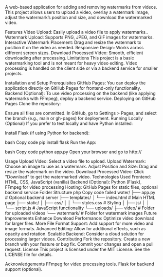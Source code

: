 A web-based application for adding and removing watermarks from videos. This project allows users to upload a video, overlay a watermark image, adjust the watermark’s position and size, and download the watermarked video.

Features
Video Upload: Easily upload a video file to apply watermarks..
Watermark Upload: Supports PNG, JPEG, and GIF images for watermarks.
Interactive Watermark Placement: Drag and resize the watermark to position it on the video as needed.
Responsive Design: Works across different screen sizes.
Download Processed Video: Smooth, efficient downloading after processing.
Limitations
This project is a basic watermarking tool and is not meant for heavy video editing. Video processing is handled on the client side or via a backend service for smaller projects.


Installation and Setup
Prerequisites
GitHub Pages: You can deploy the application directly on GitHub Pages for frontend-only functionality.
Backend (Optional): To use video processing on the backend (like applying watermarks with FFmpeg), deploy a backend service.
Deploying on GitHub Pages
Clone the repository:


Ensure all files are committed.
In GitHub, go to Settings > Pages, and select the branch (e.g., main or gh-pages) for deployment.
Running Locally (Optional)
If you prefer to test locally and have Python installed:

Install Flask (if using Python for backend):

bash
Copy code
pip install flask
Run the App:

bash
Copy code
python app.py
Open your browser and go to http://

Usage
Upload Video: Select a video file to upload.
Upload Watermark: Choose an image to use as a watermark.
Adjust Position and Size: Drag and resize the watermark on the video.
Download Processed Video: Click "Download" to get the watermarked video.
Technologies Used
Frontend: HTML, CSS, JavaScript (vanilla)
Backend (Optional): Python (Flask), FFmpeg for video processing
Hosting: GitHub Pages for static files, optional backend service
Folder Structure
php
Copy code
failed water/
├── app.py               # Optional backend server
├── templates/
│   └── index.html       # Main HTML page
├── static/
│   ├── css/
│   │   └── styles.css   # Styling
│   ├── js/
│   │   └── script.js    # JavaScript functionality
└── uploads/
    ├── video/           # Folder for uploaded videos
    └── watermark/       # Folder for watermark images
Future Improvements
Enhance Download Performance: Optimize video download for larger files.
More File Format Support: Add support for more video and image formats.
Advanced Editing: Allow for additional effects, such as opacity and rotation.
Scalable Backend: Consider a cloud solution for processing larger videos.
Contributing
Fork the repository.
Create a new branch with your feature or bug fix.
Commit your changes and open a pull request.
License
This project is licensed under the MIT License. See the LICENSE file for details.

Acknowledgements
FFmpeg for video processing tools.
Flask for backend support (optional).
